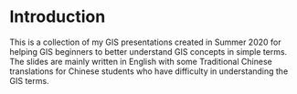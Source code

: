 # Introduction
This is a collection of my GIS presentations created in Summer 2020 for helping GIS beginners to better understand GIS concepts in simple terms.
The slides are mainly written in English with some Traditional Chinese translations for Chinese students who have difficulty in understanding the GIS terms.


